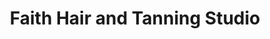 ---
title: "Faith Hair and Tanning Studio"
url: /plean/faith-hair-and-tanning-studio/
shop: hairdresser
---
